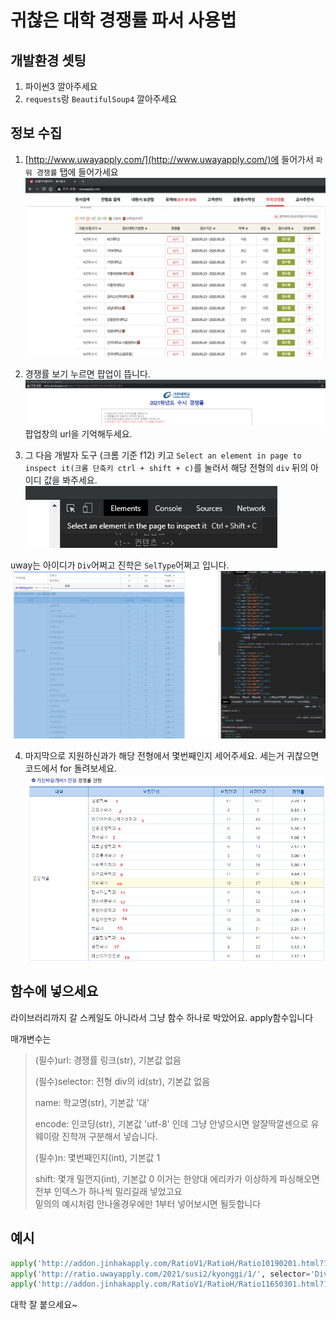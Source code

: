 # 귀찮은 대학 경쟁률 파서 사용법

## 개발환경 셋팅
1. 파이썬3 깔아주세요
2. `requests`랑 `BeautifulSoup4` 깔아주세요

## 정보 수집
1. [http://www.uwayapply.com/](http://www.uwayapply.com/)에 들어가서 `파워 경쟁률` 탭에 들어가세요
![파워 경쟁률](1.png)

2. 경쟁률 보기 누르면 팝업이 뜹니다.  
![링크 기억](2.png)
팝업창의 url을 기억해두세요.

3. 그 다음 개발자 도구 (크롬 기준 f12) 키고 `Select an element in page to inspect it(크롬 단축키 ctrl + shift + c)`를 눌러서 해당 전형의 `div` 뒤의 아이디 값을 봐주세요.
![이거요](hand.png)

uway는 아이디가 `Div`어쩌고 진학은 `SelType`어쩌고 입니다.
![아이디 기억](3.png)

4. 마지막으로 지원하신과가 해당 전형에서 몇번째인지 세어주세요.
세는거 귀찮으면 코드에서 for 돌려보세요.
![zero-based-indexing 아닙니다, 개발자님들 주의해주세요](4.png)

## 함수에 넣으세요
라이브러리까지 갈 스케일도 아니라서 그냥 함수 하나로 박았어요.
apply함수입니다

매개변수는
> (필수)url: 경쟁률 링크(str), 기본값 없음
> 
> (필수)selector: 전형 div의 id(str), 기본값 없음
> 
> name: 학교명(str), 기본값 '대'
> 
> encode: 인코딩(str), 기본값 'utf-8' 인데 그냥 안넣으시면 알잘딱깔센으로 유웨이랑 진학꺼 구분해서 넣습니다.
> 
> (필수)n: 몇번째인지(int), 기본값 1
> 
> shift: 몇개 밀껀지(int), 기본값 0 이거는 한양대 에리카가 이상하게 파싱해오면 전부 인덱스가 하나씩 밀리길래 넣었고요  
> 밑의의 예시처럼 안나올경우에만 1부터 넣어보시면 될듯합니다

## 예시
```python
apply('http://addon.jinhakapply.com/RatioV1/RatioH/Ratio10190201.html?1600824013879', 'SelType436', name='가천대', n=2)
apply('http://ratio.uwayapply.com/2021/susi2/kyonggi/1/', selector='Div_0076', name='경기대', n=15)
apply('http://addon.jinhakapply.com/RatioV1/RatioH/Ratio11650301.html?1600905697121', selector='SelType4S', name='한양대에리카', n=1, shift=1)
```

대학 잘 붙으세요~

